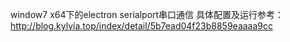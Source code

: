 window7 x64下的electron serialport串口通信
具体配置及运行参考：http://blog.kylvia.top/index/detail/5b7ead04f23b8859eaaaa9cc